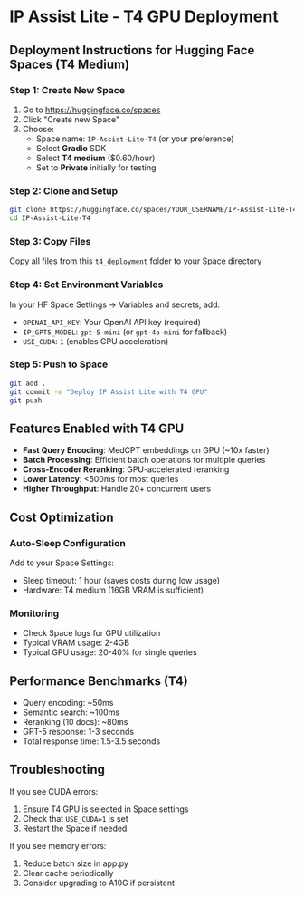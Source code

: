 # IP Assist Lite - T4 GPU Deployment

## Deployment Instructions for Hugging Face Spaces (T4 Medium)

### Step 1: Create New Space
1. Go to https://huggingface.co/spaces
2. Click "Create new Space"
3. Choose:
   - Space name: `IP-Assist-Lite-T4` (or your preference)
   - Select **Gradio** SDK
   - Select **T4 medium** ($0.60/hour)
   - Set to **Private** initially for testing

### Step 2: Clone and Setup
```bash
git clone https://huggingface.co/spaces/YOUR_USERNAME/IP-Assist-Lite-T4
cd IP-Assist-Lite-T4
```

### Step 3: Copy Files
Copy all files from this `t4_deployment` folder to your Space directory

### Step 4: Set Environment Variables
In your HF Space Settings → Variables and secrets, add:
- `OPENAI_API_KEY`: Your OpenAI API key (required)
- `IP_GPT5_MODEL`: `gpt-5-mini` (or `gpt-4o-mini` for fallback)
- `USE_CUDA`: `1` (enables GPU acceleration)

### Step 5: Push to Space
```bash
git add .
git commit -m "Deploy IP Assist Lite with T4 GPU"
git push
```

## Features Enabled with T4 GPU

- **Fast Query Encoding**: MedCPT embeddings on GPU (~10x faster)
- **Batch Processing**: Efficient batch operations for multiple queries
- **Cross-Encoder Reranking**: GPU-accelerated reranking
- **Lower Latency**: <500ms for most queries
- **Higher Throughput**: Handle 20+ concurrent users

## Cost Optimization

### Auto-Sleep Configuration
Add to your Space Settings:
- Sleep timeout: 1 hour (saves costs during low usage)
- Hardware: T4 medium (16GB VRAM is sufficient)

### Monitoring
- Check Space logs for GPU utilization
- Typical VRAM usage: 2-4GB
- Typical GPU usage: 20-40% for single queries

## Performance Benchmarks (T4)

- Query encoding: ~50ms
- Semantic search: ~100ms  
- Reranking (10 docs): ~80ms
- GPT-5 response: 1-3 seconds
- Total response time: 1.5-3.5 seconds

## Troubleshooting

If you see CUDA errors:
1. Ensure T4 GPU is selected in Space settings
2. Check that `USE_CUDA=1` is set
3. Restart the Space if needed

If you see memory errors:
1. Reduce batch size in app.py
2. Clear cache periodically
3. Consider upgrading to A10G if persistent